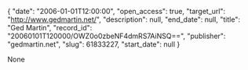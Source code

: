 {
  "date": "2006-01-01T12:00:00", 
  "open_access": true, 
  "target_url": "http://www.gedmartin.net/", 
  "description": null, 
  "end_date": null, 
  "title": "Ged Martin", 
  "record_id": "20060101T120000/OWZ0o0zbeNF4dmRS7AiNSQ==", 
  "publisher": "gedmartin.net", 
  "slug": 61833227, 
  "start_date": null
}

None